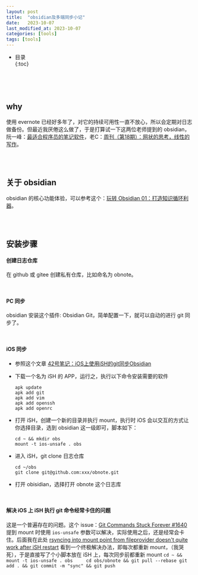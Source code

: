 ```yaml
---
layout: post
title:  "obsidian及多端同步小记"
date:   2023-10-07
last_modified_at: 2023-10-07
categories: [tools]
tags: [tools]
---
```


* 目录  
{:toc}

<br>
<br>
<br>

## why
使用 evernote 已经好多年了，对它的持续可用性一直不放心，所以会定期对日志做备份。但最近我厌倦这么做了，于是打算试一下这两位老师提到的 obsidian，阮一峰：[最适合程序员的笔记软件](https://www.ruanyifeng.com/blog/2021/08/best-note-taking-software-for-programmers.html)，老C：[周刊（第18期）：网状的思考，线性的写作](https://www.codedump.info/post/20220612-weekly-18/)。

<br>
<br>

## 关于 obsidian
obsidian 的核心功能体验，可以参考这个：[玩转 Obsidian 01：打造知识循环利器](https://sspai.com/post/62414)。

<br>
<br>

## 安装步骤
#### 创建日志仓库   
在 github 或 gitee 创建私有仓库，比如命名为 obnote。

<br>

#### PC 同步
obsidian 安装这个插件: Obsidian Git，简单配置一下，就可以自动的进行 git 同步了。

<br>

#### iOS 同步   
* 参照这个文章 [42号笔记：iOS上使用iSH的git同步Obsidian](https://zhuanlan.zhihu.com/p/565028534)
* 下载一个名为 iSH 的 APP，运行之，执行以下命令安装需要的软件

    ```
    apk update
    apk add git
    apk add vim
    apk add openssh
    apk add openrc
    ```

* 打开 iSH，创建一个新的目录并执行 mount，执行时 iOS 会以交互的方式让你选择目录，选到 obsidian 这一级即可，脚本如下：
    ```
    cd ~ && mkdir obs
    mount -t ios-unsafe . obs
    ```

* 进入 iSH，git clone 日志仓库
    ```
    cd ~/obs
    git clone git@github.com:xxx/obnote.git
    ```

* 打开 obisidian，选择打开 obnote 这个日志库

<br>

#### 解决 iOS 上 iSH 执行 git 命令经常卡住的问题
这是一个普遍存在的问题。这个 issue：[Git Commands Stuck Forever #1640](https://github.com/ish-app/ish/issues/1640) 提到 mount 时使用 `ios-unsafe` 参数可以解决，实际使用之后，还是经常会卡住。后面我在此处 [rsyncing into mount point from fileprovider doesn't quite work after iSH restart](https://github.com/ish-app/ish/issues/1581) 看到一个终极解决办法，即每次都重新 mount，（我哭死），于是直接写了个小脚本放在 iSH 上，每次同步前都重新 mount
    ```
    cd ~ && mount -t ios-unsafe . obs    
    cd obs/obnote && git pull --rebase
    git add . && git commit -m "sync" && git push
    ```

<br>

<br>
<br>
<br>